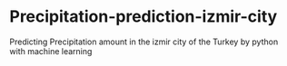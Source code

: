 # Precipitation-prediction-izmir-city
Predicting Precipitation amount in the izmir city of the Turkey by python with machine learning 
